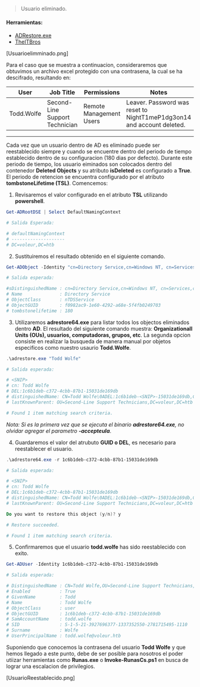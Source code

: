>Usuario eliminado.
#### Herramientas:
* [ADRestore.exe](https://learn.microsoft.com/en-us/sysinternals/downloads/adrestore)
* [TheITBros](https://theitbros.com/restore-deleted-active-directory-user/)

[Usuarioelimminado.png]

Para el caso que se muestra a continuacion, consideraremos que obtuvimos un archivo excel protegido con una contrasena, la cual se ha descifrado, resultando en:

| User       | Job Title                      | Permissions             | Notes                                                                 |
| ---------- | ------------------------------ | ----------------------- | --------------------------------------------------------------------- |
| Todd.Wolfe | Second-Line Support Technician | Remote Management Users | Leaver. Password was reset to NightT1meP1dg3on14 and account deleted. |
-------------------------------------------------------------------------------------------------------------------------------------------------

Cada vez que un usuario dentro de AD es eliminado puede ser reestablecido siempre y cuando se encuentre dentro del periodo de tiempo establecido dentro de su configuracion (180 dias por defecto). Durante este periodo de tiempo, los usuario eiminados son colocados dentro del contenedor **Deleted Objects** y su atributo **isDeleted** es configurado a **True**. El periodo de retencion se encuentra configurado por el atributo **tombstoneLifetime (TSL)**. Comencemos:

1) Revisaremos el valor configurado en el atributo **TSL** utilizando **powershell**.

```powershell
Get-ADRootDSE | Select DefaultNamingContext

# Salida Esperada:

# defaultNamingContext
# --------------------
# DC=voleur,DC=htb    
```

2) Sustituiremos el resultado obtenido en el siguiente comando.

```powershell
Get-ADObject -Identity "cn=Directory Service,cn=Windows NT, cn=Services,cn=Configuration,dc=voleur,dc=htb" -Properties tombstonelifetime

# Salida esperada:

#sDistinguishedName : cn=Directory Service,cn=Windows NT, cn=Services,cn=Configuration,dc=voleur,dc=htb
# Name              : Directory Service
# ObjectClass       : nTDSService
# ObjectGUID        : f0982ac9-1e60-4292-a68e-5f4fb0249703
# tombstonelifetime : 180

```

3) Utilizaremos **adrestore64.exe** para listar todos los objectos eliminados dentro **AD**. El resultado del siguiente comando muestra: **Organizationall Units (OUs), usuarios, computadoras, grupos, etc**. La segunda opcion consiste en realizar la busqueda de manera manual por objetos especificos como nuestro usaurio **Todd.Wolfe**.

```powershell
.\adrestore.exe "Todd Wolfe"

# Salida esperada:

# <SNIP>
# cn: Todd Wolfe
# DEL:1c6b1deb-c372-4cbb-87b1-15031de169db
# distinguishedName: CN=Todd Wolfe\0ADEL:1c6b1deb-<SNIP>-15031de169db,CN=Deleted Objects,DC=voleur,DC=htb
# lastKnownParent: OU=Second-Line Support Technicians,DC=voleur,DC=htb

# Found 1 item matching search criteria.
```

*Nota: Si es la primera vez que se ejecuta el binario **adrestore64.exe**, no olvidar agregar el parametro **-accepteula***.

4) Guardaremos el valor del atrubuto **GUID o DEL**, es necesario para reestablecer el usuario.

```powershell
.\adrestore64.exe -r 1c6b1deb-c372-4cbb-87b1-15031de169db

# Salida esperada:

# <SNIP>
# cn: Todd Wolfe
# DEL:1c6b1deb-c372-4cbb-87b1-15031de169db
# distinguishedName: CN=Todd Wolfe\0ADEL:1c6b1deb-<SNIP>-15031de169db,CN=Deleted Objects,DC=voleur,DC=htb
# lastKnownParent: OU=Second-Line Support Technicians,DC=voleur,DC=htb

Do you want to restore this object (y/n)? y

# Restore succeeded.

# Found 1 item matching search criteria.

```

5) Confirmaremos que el usuario **todd.wolfe** has sido reestablecido con exito.

```powershell
Get-ADUser -Identity 1c6b1deb-c372-4cbb-87b1-15031de169db

# Salida esperada:

# DistinguishedName : CN=Todd Wolfe,OU=Second-Line Support Technicians,DC=voleur,DC=htb
# Enabled           : True
# GivenName         : Todd
# Name              : Todd Wolfe
# ObjectClass       : user
# ObjectGUID        : 1c6b1deb-c372-4cbb-87b1-15031de169db
# SamAccountName    : todd.wolfe
# SID               : S-1-5-21-3927696377-1337352550-2781715495-1110
# Surname           : Wolfe
# UserPrincipalName : todd.wolfe@voleur.htb
```

Suponiendo que conocemos la contrasena del usuario **Todd Wolfe** y que hemos llegado a este punto, debe de ser posible para nosotros el poder utiizar herramientas como **Runas.exe** o **Invoke-RunasCs.ps1** en busca de lograr una escalacion de privilegios.


[UsuarioReestablecido.png]

